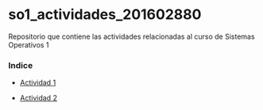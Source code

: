# so1_actividades_201602880
Repositorio que contiene las actividades relacionadas al curso de Sistemas Operativos 1

### Indice

*  [Actividad 1](https://github.com/Alex4191-usac/so1_actividades_201602880/blob/Documentacion/actividad1/actividad1/investigacion.md)

* [Actividad 2](https://github.com/Alex4191-usac/so1_actividades_201602880/tree/tarea2/actividad2)
